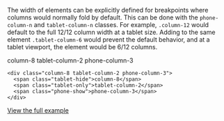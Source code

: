 The width of elements can be explicitly defined for breakpoints where columns would normally fold by default. This can be done with the `phone-column-n` and `tablet-column-n` classes. For example, `.column-12` would default to the full 12/12 column width at a tablet size. Adding to the same element `.tablet-column-6` would prevent the default behavior, and at a tablet viewport, the element would be 6/12 columns.

<div class="grid-example clearfix">
  <div class="column-8 tablet-column-2 phone-column-3">
    <span class="tablet-hide">column-8</span>
    <span class="tablet-only">tablet-column-2</span>
    <span class="phone-show">phone-column-3</span>
  </div>
</div>

```
<div class="column-8 tablet-column-2 phone-column-3">
  <span class="tablet-hide">column-8</span>
  <span class="tablet-only">tablet-column-2</span>
  <span class="phone-show">phone-column-3</span>
</div>
```

[View the full example]({{relativePath}}/examples/grid/#responsive-columns)
